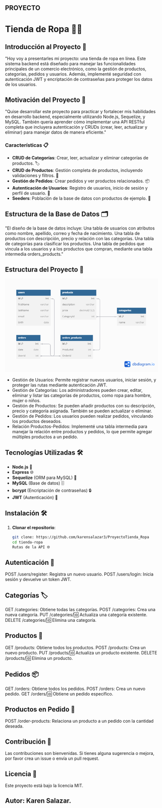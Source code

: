## PROYECTO
# Tienda de Ropa 👙💞

## Introducción al Proyecto 🚀
"Hoy voy a presentarles mi proyecto: una tienda de ropa en línea. Este sistema backend está diseñado para manejar las funcionalidades principales de un comercio electrónico, como la gestión de productos, categorías, pedidos y usuarios. Además, implementé seguridad con autenticación JWT y encriptación de contraseñas para proteger los datos de los usuarios.
## Motivación del Proyecto 🎯
"Quise desarrollar este proyecto para practicar y fortalecer mis habilidades en desarrollo backend, especialmente utilizando Node.js, Sequelize, y MySQL. También quería aprender cómo implementar una API RESTful completa que incluyera autenticación y CRUDs (crear, leer, actualizar y eliminar) para manejar datos de manera eficiente."
### Características 📋
- **CRUD de Categorías**: Crear, leer, actualizar y eliminar categorías de productos. 🏷️
- **CRUD de Productos**: Gestión completa de productos, incluyendo validaciones y filtros. 👗
- **Gestión de Pedidos**: Crear pedidos y ver productos relacionados. 📦
- **Autenticación de Usuarios**: Registro de usuarios, inicio de sesión y perfil de usuario. 🔐
- **Seeders**: Población de la base de datos con productos de ejemplo. 🌱

## Estructura de la Base de Datos 🗂️
"El diseño de la base de datos incluye:
Una tabla de usuarios con atributos como nombre, apellido, correo y fecha de nacimiento.
Una tabla de productos con descripción, precio y relación con las categorías.
Una tabla de categorías para clasificar los productos.
Una tabla de pedidos que vincula a los usuarios y a los productos que compran, mediante una tabla intermedia orders_products."
## Estructura del Proyecto 📂
![ProyectoTienaRopa](Copy%20of%20e_commerce.png)

- Gestión de Usuarios: 
Permite registrar nuevos usuarios, iniciar sesión, y proteger las rutas mediante autenticación JWT.
- Gestión de Categorías:
 Los administradores pueden crear, editar, eliminar y listar las categorías de productos, como ropa para hombre, mujer o niños.
 - Gestión de Productos: 
Se pueden añadir productos con su descripción, precio y categoría asignada. También se pueden actualizar o eliminar.
- Gestión de Pedidos: 
Los usuarios pueden realizar pedidos, vinculando los productos deseados.
- Relación Productos-Pedidos: 
Implementé una tabla intermedia para manejar la relación entre productos y pedidos, lo que permite agregar múltiples productos a un pedido.

## Tecnologías Utilizadas 🛠️

- **Node.js** 🚀
- **Express** 🌐
- **Sequelize** (ORM para MySQL) 🔄
- **MySQL** (Base de datos) 🗄️
- **bcrypt** (Encriptación de contraseñas) 🔒
- **JWT** (Autenticación) 🔑
## Instalación 🛠️

1. **Clonar el repositorio**:

   ```bash
   git clone: https://github.com/karensalazar3/ProyectoTienda_Ropa
   cd tienda-ropa
   Rutas de la API 🌐
## Autenticación 🔑
POST /users/register: Registra un nuevo usuario.
POST /users/login: Inicia sesión y devuelve un token JWT.
## Categorías 🏷️
GET /categories: Obtiene todas las categorías.
POST /categories: Crea una nueva categoría.
PUT /categories/:id: Actualiza una categoría existente.
DELETE /categories/:id: Elimina una categoría.
## Productos 👙
GET /products: Obtiene todos los productos.
POST /products: Crea un nuevo producto.
PUT /products/:id: Actualiza un producto existente.
DELETE /products/:id: Elimina un producto.
## Pedidos 📦
GET /orders: Obtiene todos los pedidos.
POST /orders: Crea un nuevo pedido.
GET /orders/:id: Obtiene un pedido específico.
## Productos en Pedido 🛒
POST /order-products: Relaciona un producto a un pedido con la cantidad deseada.

## Contribución 🤝
Las contribuciones son bienvenidas. Si tienes alguna sugerencia o mejora, por favor crea un issue o envía un pull request.

## Licencia 📜
Este proyecto está bajo la licencia MIT.

## Autor: Karen Salazar.
